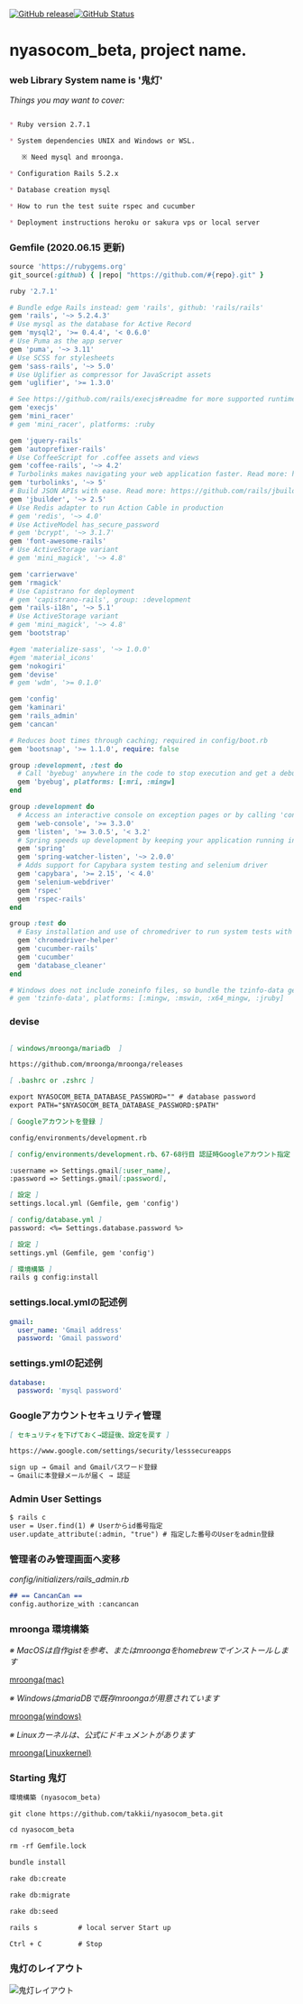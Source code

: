 [![GitHub release](https://img.shields.io/github/release/takkii/nyasocom_beta.svg?style=flat)](GitHub)[![GitHub Status](https://img.shields.io/github/last-commit/takkii/nyasocom_beta.svg?style=flat)](GitHub)

# nyasocom_beta, project name.

### web Library System name is '鬼灯'

*Things you may want to cover:*

```markdown

* Ruby version 2.7.1

* System dependencies UNIX and Windows or WSL.

   ※ Need mysql and mroonga.

* Configuration Rails 5.2.x

* Database creation mysql

* How to run the test suite rspec and cucumber

* Deployment instructions heroku or sakura vps or local server

```

### Gemfile (2020.06.15 更新)

```ruby
source 'https://rubygems.org'
git_source(:github) { |repo| "https://github.com/#{repo}.git" }

ruby '2.7.1'

# Bundle edge Rails instead: gem 'rails', github: 'rails/rails'
gem 'rails', '~> 5.2.4.3'
# Use mysql as the database for Active Record
gem 'mysql2', '>= 0.4.4', '< 0.6.0'
# Use Puma as the app server
gem 'puma', '~> 3.11'
# Use SCSS for stylesheets
gem 'sass-rails', '~> 5.0'
# Use Uglifier as compressor for JavaScript assets
gem 'uglifier', '>= 1.3.0'

# See https://github.com/rails/execjs#readme for more supported runtimes
gem 'execjs'
gem 'mini_racer'
# gem 'mini_racer', platforms: :ruby

gem 'jquery-rails'
gem 'autoprefixer-rails'
# Use CoffeeScript for .coffee assets and views
gem 'coffee-rails', '~> 4.2'
# Turbolinks makes navigating your web application faster. Read more: https://github.com/turbolinks/turbolinks
gem 'turbolinks', '~> 5'
# Build JSON APIs with ease. Read more: https://github.com/rails/jbuilder
gem 'jbuilder', '~> 2.5'
# Use Redis adapter to run Action Cable in production
# gem 'redis', '~> 4.0'
# Use ActiveModel has_secure_password
# gem 'bcrypt', '~> 3.1.7'
gem 'font-awesome-rails'
# Use ActiveStorage variant
# gem 'mini_magick', '~> 4.8'

gem 'carrierwave'
gem 'rmagick'
# Use Capistrano for deployment
# gem 'capistrano-rails', group: :development
gem 'rails-i18n', '~> 5.1'
# Use ActiveStorage variant
# gem 'mini_magick', '~> 4.8'
gem 'bootstrap'

#gem 'materialize-sass', '~> 1.0.0'
#gem 'material_icons'
gem 'nokogiri'
gem 'devise'
# gem 'wdm', '>= 0.1.0'

gem 'config'
gem 'kaminari'
gem 'rails_admin'
gem 'cancan'

# Reduces boot times through caching; required in config/boot.rb
gem 'bootsnap', '>= 1.1.0', require: false

group :development, :test do
  # Call 'byebug' anywhere in the code to stop execution and get a debugger console
  gem 'byebug', platforms: [:mri, :mingw]
end

group :development do
  # Access an interactive console on exception pages or by calling 'console' anywhere in the code.
  gem 'web-console', '>= 3.3.0'
  gem 'listen', '>= 3.0.5', '< 3.2'
  # Spring speeds up development by keeping your application running in the background. Read more: https://github.com/rails/spring
  gem 'spring'
  gem 'spring-watcher-listen', '~> 2.0.0'
  # Adds support for Capybara system testing and selenium driver
  gem 'capybara', '>= 2.15', '< 4.0'
  gem 'selenium-webdriver'
  gem 'rspec'
  gem 'rspec-rails'
end

group :test do
  # Easy installation and use of chromedriver to run system tests with Chrome
  gem 'chromedriver-helper'
  gem 'cucumber-rails'
  gem 'cucumber'
  gem 'database_cleaner'
end

# Windows does not include zoneinfo files, so bundle the tzinfo-data gem
# gem 'tzinfo-data', platforms: [:mingw, :mswin, :x64_mingw, :jruby]
```

### devise

```markdown

[ windows/mroonga/mariadb  ]

https://github.com/mroonga/mroonga/releases

[ .bashrc or .zshrc ]

export NYASOCOM_BETA_DATABASE_PASSWORD="" # database password
export PATH="$NYASOCOM_BETA_DATABASE_PASSWORD:$PATH"

[ Googleアカウントを登録 ]

config/environments/development.rb

[ config/environments/development.rb、67-68行目 認証時Googleアカウント指定 ]

:username => Settings.gmail[:user_name],
:password => Settings.gmail[:password],

[ 設定 ]
settings.local.yml (Gemfile, gem 'config')

[ config/database.yml ]
password: <%= Settings.database.password %>

[ 設定 ]
settings.yml (Gemfile, gem 'config')

[ 環境構築 ]
rails g config:install 
```

### settings.local.ymlの記述例

```yml
gmail:
  user_name: 'Gmail address'
  password: 'Gmail password'
```

### settings.ymlの記述例

```yml
database:
  password: 'mysql password'
```

### Googleアカウントセキュリティ管理

```markdown
[ セキュリティを下げておく→認証後、設定を戻す ]

https://www.google.com/settings/security/lesssecureapps

sign up → Gmail and Gmailパスワード登録
→ Gmailに本登録メールが届く → 認証
```

### Admin User Settings

```markdown
$ rails c
user = User.find(1) # Userからid番号指定 
user.update_attribute(:admin, "true") # 指定した番号のUserをadmin登録
```

### 管理者のみ管理画面へ変移

*config/initializers/rails_admin.rb*

```markdown
## == CancanCan ==
config.authorize_with :cancancan
```

### mroonga 環境構築
*※ MacOSは自作gistを参考、またはmroongaをhomebrewでインストールします* 

[mroonga(mac)](https://gist.github.com/takkii/5b6110b6643e28593842102c39fba0e5)

*※ WindowsはmariaDBで既存mroongaが用意されています*

[mroonga(windows)](https://github.com/mroonga/mroonga/releases)

*※ Linuxカーネルは、公式にドキュメントがあります*

[mroonga(Linuxkernel)](https://mroonga.org/ja/docs/install.html)

### Starting 鬼灯

```markdown
環境構築 (nyasocom_beta)

git clone https://github.com/takkii/nyasocom_beta.git

cd nyasocom_beta

rm -rf Gemfile.lock

bundle install

rake db:create

rake db:migrate

rake db:seed

rails s          # local server Start up

Ctrl + C         # Stop
```

### 鬼灯のレイアウト

![鬼灯レイアウト](https://github.com/takkii/nyasocom_beta/blob/master/public/images/hozuki_mt6.png)
